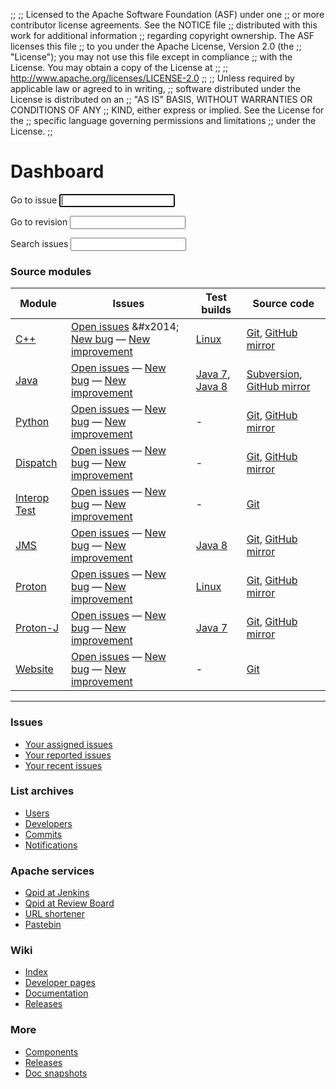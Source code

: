 ;;
;; Licensed to the Apache Software Foundation (ASF) under one
;; or more contributor license agreements.  See the NOTICE file
;; distributed with this work for additional information
;; regarding copyright ownership.  The ASF licenses this file
;; to you under the Apache License, Version 2.0 (the
;; "License"); you may not use this file except in compliance
;; with the License.  You may obtain a copy of the License at
;; 
;;   http://www.apache.org/licenses/LICENSE-2.0
;; 
;; Unless required by applicable law or agreed to in writing,
;; software distributed under the License is distributed on an
;; "AS IS" BASIS, WITHOUT WARRANTIES OR CONDITIONS OF ANY
;; KIND, either express or implied.  See the License for the
;; specific language governing permissions and limitations
;; under the License.
;;

# Dashboard

<div id="-dashboard-forms" class="feature">
  <form id="-jira-goto-form">
    Go to <span class="accesskey">i</span>ssue <input name="jira" accesskey="i" autofocus="autofocus" tabindex="1"/>
  </form>

  <form id="-viewvc-goto-form" action="http://svn.apache.org/viewvc" method="get">
    <input type="hidden" name="view" value="revision"/>
    Go to <span class="accesskey">r</span>evision <input type="text" name="revision" accesskey="r" tabindex="2"/>
  </form>

  <form id="-jira-search-form">
    <span class="accesskey">S</span>earch issues <input name="text" type="text" accesskey="s" tabindex="3"/>
  </form>
</div>

### Source modules

<div id="-source-modules" class="scroll" markdown="1">

| Module | Issues | Test builds | Source code |
| ------ | ------ | ----------- | ----------- |
| [C++]({{site_url}}/components/cpp-broker/index.html) | [Open issues](https://issues.apache.org/jira/issues/?jql=project%20%3D%20QPID%20AND%20resolution%20%3D%20Unresolved%20AND%20component%20in%20(%22C%2B%2B%20Build%22%2C%20%22C%2B%2B%20Broker%22%2C%20%22C%2B%2B%20Client%22%2C%20%22C%2B%2B%20Clustering%22%2C%20%22C%2B%2B%20Documentation%22%2C%20%22C%2B%2B%20Examples%22%2C%20%22C%2B%2B%20Tests%22%2C%20%22C%2B%2B%20Tools%22%2C%20%22.NET%20Client%22%2C%20%22Python%20Client%20(Wrapped)%22%2C%20%22QMF%22%2C%20%22Ruby%20Client%22)%20ORDER%20BY%20priority%20DESC) &#x2014; [New bug](https://issues.apache.org/jira/secure/CreateIssueDetails!init.jspa?pid=12310520&issuetype=1&components=12311395&components=12311396&summary=[Enter%20a%20brief%20description]&priority=3) &#x2014; [New improvement](https://issues.apache.org/jira/secure/CreateIssueDetails!init.jspa?pid=12310520&issuetype=4&components=12311395&components=12311396&summary=[Enter%20a%20brief%20description]&priority=3) | [Linux](https://builds.apache.org/view/M-R/view/Qpid/job/Qpid-cpp-trunk-test/) | [Git](https://git-wip-us.apache.org/repos/asf/qpid-cpp.git), [GitHub mirror](https://github.com/apache/qpid-cpp) |
| [Java]({{site_url}}/components/java-broker/index.html) | [Open issues](https://issues.apache.org/jira/issues/?jql=project%20%3D%20QPID%20AND%20resolution%20%3D%20Unresolved%20AND%20component%20in%20\(%22Java%20Broker%22%2C%20%22Java%20Client%22%2C%20%22Java%20Common%22%2C%20%22Java%20Management%20%3A%20JMX%20Console%22%2C%20%22Java%20Performance%20Tests%22%2C%20%22Java%20Tests%22%2C%20%22Java%20Tools%22%2C%20JCA\)%20ORDER%20BY%20priority%20DESC) &#x2014; [New bug](https://issues.apache.org/jira/secure/CreateIssueDetails!init.jspa?pid=12310520&issuetype=1&components=12311388&components=12311389&summary=[Enter%20a%20brief%20description]&priority=3) &#x2014; [New improvement](https://issues.apache.org/jira/secure/CreateIssueDetails!init.jspa?pid=12310520&issuetype=4&components=12311388&components=12311389&summary=[Enter%20a%20brief%20description]&priority=3) | [Java 7](https://builds.apache.org/view/M-R/view/Qpid/job/Qpid-Java-Java-Test-IBMJDK1.7/), [Java 8](https://builds.apache.org/view/M-R/view/Qpid/job/Qpid-Java-Java-Test-JDK1.8/) | [Subversion](https://svn.apache.org/repos/asf/qpid/java/trunk), [GitHub mirror](https://github.com/apache/qpid-java) |
| [Python]({{site_url}}/components/messaging-api/index.html) | [Open issues](https://issues.apache.org/jira/issues/?jql=project%20%3D%20QPID%20AND%20resolution%20%3D%20Unresolved%20AND%20component%20in%20\(%22Python%20Client%22%2C%20%22Python%20Test%20Suite%22\)%20ORDER%20BY%20priority%20DESC) &#x2014; [New bug](https://issues.apache.org/jira/secure/CreateIssueDetails!init.jspa?pid=12310520&issuetype=1&components=12311544&summary=[Enter%20a%20brief%20description]&priority=3) &#x2014; [New improvement](https://issues.apache.org/jira/secure/CreateIssueDetails!init.jspa?pid=12310520&issuetype=4&components=12311544&summary=[Enter%20a%20brief%20description]&priority=3) | - | [Git](https://git-wip-us.apache.org/repos/asf/qpid-python.git), [GitHub mirror](https://github.com/apache/qpid-python) |
| [Dispatch]({{site_url}}/components/dispatch-router/index.html) | [Open issues](https://issues.apache.org/jira/issues/?jql=project%20%3D%20DISPATCH%20AND%20resolution%20%3D%20Unresolved%20ORDER%20BY%20priority%20DESC) &#x2014; [New bug](https://issues.apache.org/jira/secure/CreateIssueDetails!init.jspa?pid=12315321&issuetype=1&summary=[Enter%20a%20brief%20description]&priority=3) &#x2014; [New improvement](https://issues.apache.org/jira/secure/CreateIssueDetails!init.jspa?pid=12315321&issuetype=4&summary=[Enter%20a%20brief%20description]&priority=3) | - | [Git](https://git-wip-us.apache.org/repos/asf/qpid-dispatch.git), [GitHub mirror](https://github.com/apache/qpid-dispatch) |
| [Interop Test]({{site_url}}/components/interop-test/index.html) | [Open issues](https://issues.apache.org/jira/issues/?jql=project%20%3D%20QPIDIT%20AND%20resolution%20%3D%20Unresolved%20ORDER%20BY%20priority%20DESC) &#x2014; [New bug](https://issues.apache.org/jira/secure/CreateIssueDetails!init.jspa?pid=12318621&issuetype=1&summary=[Enter%20a%20brief%20description]&priority=3) &#x2014; [New improvement](https://issues.apache.org/jira/secure/CreateIssueDetails!init.jspa?pid=12318621&issuetype=4&summary=[Enter%20a%20brief%20description]&priority=3) | - | [Git](https://git-wip-us.apache.org/repos/asf/qpid-interop-test.git) |
| [JMS]({{site_url}}/components/jms/index.html) | [Open issues](https://issues.apache.org/jira/issues/?jql=project%20%3D%20QPIDJMS%20AND%20resolution%20%3D%20Unresolved%20ORDER%20BY%20priority%20DESC) &#x2014; [New bug](https://issues.apache.org/jira/secure/CreateIssueDetails!init.jspa?pid=12314524&issuetype=1&summary=[Enter%20a%20brief%20description]&priority=3) &#x2014; [New improvement](https://issues.apache.org/jira/secure/CreateIssueDetails!init.jspa?pid=12314524&issuetype=4&summary=[Enter%20a%20brief%20description]&priority=3) | [Java 8](https://builds.apache.org/view/M-R/view/Qpid/job/Qpid-JMS-Test-JDK8/) | [Git](https://git-wip-us.apache.org/repos/asf/qpid-jms.git), [GitHub mirror](https://github.com/apache/qpid-jms) |
| [Proton]({{site_url}}/proton/index.html) | [Open issues](https://issues.apache.org/jira/issues/?jql=project%20%3D%20PROTON%20AND%20resolution%20%3D%20Unresolved%20ORDER%20BY%20priority%20DESC) &#x2014; [New bug](https://issues.apache.org/jira/secure/CreateIssueDetails!init.jspa?pid=12313720&issuetype=1&summary=[Enter%20a%20brief%20description]&priority=3) &#x2014; [New improvement](https://issues.apache.org/jira/secure/CreateIssueDetails!init.jspa?pid=12313720&issuetype=4&summary=[Enter%20a%20brief%20description]&priority=3) | [Linux](https://builds.apache.org/view/M-R/view/Qpid/job/Qpid-proton-c/) | [Git](https://git-wip-us.apache.org/repos/asf/qpid-proton.git), [GitHub mirror](https://github.com/apache/qpid-proton) |
| [Proton-J]({{site_url}}/proton/index.html) | [Open issues](https://issues.apache.org/jira/browse/?jql=project%20%3D%20PROTON%20AND%20resolution%20%3D%20Unresolved%20AND%20component%20%3D%20proton-j%20ORDER%20BY%20priority%20DESC) &#x2014; [New bug](https://issues.apache.org/jira/secure/CreateIssueDetails!init.jspa?pid=12313720&issuetype=1&summary=[Enter%20a%20brief%20description]&priority=3) &#x2014; [New improvement](https://issues.apache.org/jira/secure/CreateIssueDetails!init.jspa?pid=12313720&issuetype=4&summary=[Enter%20a%20brief%20description]&priority=3) | [Java 7](https://builds.apache.org/view/M-R/view/Qpid/job/Qpid-proton-j/) | [Git](https://git-wip-us.apache.org/repos/asf/qpid-proton-j.git), [GitHub mirror](https://github.com/apache/qpid-proton-j) |
| [Website](https://git-wip-us.apache.org/repos/asf?p=qpid-site.git;a=blob_plain;f=README.md;hb=HEAD) | [Open issues](https://issues.apache.org/jira/issues/?jql=project%20%3D%20QPID%20AND%20resolution%20%3D%20Unresolved%20AND%20component%20%3D%20Website%20ORDER%20BY%20priority%20DESC) &#x2014; [New bug](https://issues.apache.org/jira/secure/CreateIssueDetails!init.jspa?pid=12310520&issuetype=1&components=12312307&summary=[Enter%20a%20brief%20description]&priority=3) &#x2014; [New improvement](https://issues.apache.org/jira/secure/CreateIssueDetails!init.jspa?pid=12310520&issuetype=4&components=12312307&summary=[Enter%20a%20brief%20description]&priority=3) | - | [Git](https://git-wip-us.apache.org/repos/asf/qpid-site.git) |

</div>

---

<section id="-dashboard-links" class="flex" markdown="1">
<section markdown="1">

### Issues

 - [Your assigned issues](https://issues.apache.org/jira/issues/?filter=-1)
 - [Your reported issues](https://issues.apache.org/jira/issues/?filter=-2)
 - [Your recent issues](https://issues.apache.org/jira/issues/?filter=-3)

</section>
<section markdown="1">

### List archives

 - [Users](http://qpid.2158936.n2.nabble.com/Apache-Qpid-users-f2158936.html)
 - [Developers](http://qpid.2158936.n2.nabble.com/Apache-Qpid-developers-f7254403.html)
 - [Commits](http://qpid.2158936.n2.nabble.com/Apache-Qpid-commits-f7106555.html)
 - [Notifications](http://mail-archives.apache.org/mod_mbox/qpid-notifications/)

</section>
<section markdown="1">

### Apache services

 - [Qpid at Jenkins](https://builds.apache.org/view/M-R/view/Qpid/)
 - [Qpid at Review Board](https://reviews.apache.org/groups/qpid/)
 - [URL shortener](http://s.apache.org/)
 - [Pastebin](https://paste.apache.org/)

</section>
<section markdown="1">

### Wiki

 - [Index](https://cwiki.apache.org/confluence/display/qpid/Index)
 - [Developer pages](https://cwiki.apache.org/confluence/display/qpid/developer+pages)
 - [Documentation](https://cwiki.apache.org/confluence/display/qpid/documentation)
 - [Releases](https://cwiki.apache.org/confluence/display/qpid/Releases)

</section>
<section markdown="1">

### More

 - [Components]({{site_url}}/components/index.html)
 - [Releases]({{site_url}}/releases/index.html)
 - [Doc snapshots]({{site_url}}/releases/snapshots.html)

</section>
</section>

